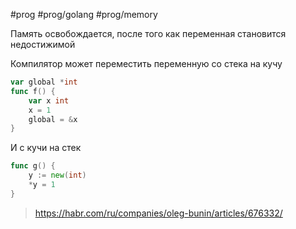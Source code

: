 #prog #prog/golang #prog/memory 

Память освобождается, после того как переменная становится недостижимой

Компилятор может переместить переменную со стека на кучу
```go
var global *int
func f() {
    var x int
    x = 1
    global = &x
}
```

И с кучи на стек
```go
func g() {
    y := new(int)
    *y = 1
}
```

> https://habr.com/ru/companies/oleg-bunin/articles/676332/